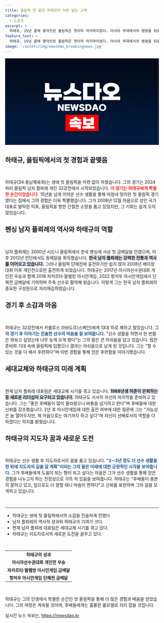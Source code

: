 ```yaml
---
title: 올림픽 첫 출전 하태규의 미련 없는 고백
categories:
  - 스포츠
excerpt: >
  하태규, 15년 끝에 맞닥뜨린 올림픽은 첫이자 마지막이었다. 아시아 무대에서의 영광을 뒤로 하고, 젊은 후배들에게 바통을 넘기며 새로운 길을 모색한다. 
feature_text: >
  하태규, 15년 끝에 맞닥뜨린 올림픽은 첫이자 마지막이었다. 아시아 무대에서의 영광을 뒤로 하고, 젊은 후배들에게 바통을 넘기며 새로운 길을 모색한다. 
image: '/assets/img/newsdao_breakingnews.jpg'
---
```


<p><img src="/assets/img/newsdao_breakingnews.jpg" alt="implanttips 속보" /></p>

<h2 data-ke-size="size26">하태규, 올림픽에서의 첫 경험과 끝맺음</h2>

<p data-ke-size="size16">&nbsp;</p>

<p>하태규(34·충남체육회)는 생애 첫 올림픽을 미련 없이 마쳤습니다. 그의 경기는 2024 파리 올림픽 남자 플뢰레 개인 32강전에서 시작되었습니다. <b><span style="color: #ee2323;">이 경기는 하태규에게 특별한 순간이었습니다.</span></b> 15년을 넘게 이어온 선수 생활을 통해 마침내 맞이한 첫 올림픽 경기였다는 점에서 그의 경험은 더욱 특별했습니다. 그가 2008년 12월 처음으로 성인 국가대표로 발탁된 이후, 올림픽을 향한 간절한 소망을 품고 있었지만, 그 기회는 쉽게 오지 않았습니다. </p>

<h2 data-ke-size="size26">펜싱 남자 플뢰레의 역사와 하태규의 역할</h2>

<p data-ke-size="size16">&nbsp;</p>

<p>남자 플뢰레는 2000년 시드니 올림픽에서 한국 펜싱에 사상 첫 금메달을 안겼으며, 이후 2012년 런던에서도 동메달을 획득했습니다. <b><span style="background-color: #21538527;">한국 남자 플뢰레는 강력한 전통과 역사를 이어오고 있습니다.</span></b> 그러나 올림픽 단체전에 출전하기란 쉽지 않아 2008년 베이징 대회 이후 개인전으로만 출전하게 되었습니다. 하태규는 2017년 아시아선수권대회 개인전 우승과 함께 2018 자카르타·팔렘방 아시안게임, 2022 항저우 아시안게임에서 단체전 금메달에 기여하며 주축 선수로 활약해 왔습니다. 이렇게 그는 한국 남자 플뢰레의 중요한 구성원으로 자리매김하였습니다.</p>

<h2 data-ke-size="size26">경기 후 소감과 마음</h2>

<p data-ke-size="size16">&nbsp;</p>

<p>하태규는 32강전에서 카를로스 라바도르(스페인)에게 13대 15로 패하고 말았습니다. <b><span style="color: #1a5490;">그의 경기 후 이야기는 진솔한 선수의 마음을 잘 보여줍니다.</span></b> "선수 생활을 하면서 한 번쯤은 와보고 싶었는데 너무 늦게 오게 됐다"는 그의 말은 큰 아쉬움을 담고 있습니다. 많은 준비와 기대 속에 올림픽에 임했으나 결과는 아쉬움으로 남게 된 것입니다. 그는 "할 수 있는 것을 다 해서 후련하다"며 이번 경험을 통해 얻은 후련함을 이야기했습니다. </p>

<h2 data-ke-size="size26">세대교체와 하태규의 미래 계획</h2>

<p data-ke-size="size16">&nbsp;</p>

<p>현재 남자 플뢰레 대표팀은 세대교체 시기를 겪고 있습니다. <b><span style="background-color: #21538527;">1988년생 허준이 은퇴하는 등 새로운 리더십이 요구되고 있습니다.</span></b> 하태규도 서서히 자신의 마지막을 준비하고 있습니다. 그는 "좋은 후배들이 많이 올라왔으니 바통을 넘기려고 한다"며 후배들에 대한 신뢰를 강조했습니다. 2년 후 아시안게임에 대한 출전 여부에 대한 질문에 그는 "가능성은 늘 열어두지만, 제 마음으로는 여기까지 하고 싶다"며 자신이 선배로서의 역할을 다하겠다는 의지를 밝혔습니다.</p>

<h2 data-ke-size="size26">하태규의 지도자 꿈과 새로운 도전</h2>

<p data-ke-size="size16">&nbsp;</p>

<p>하태규는 선수 생활 후 지도자로서의 꿈을 품고 있습니다. <b><span style="color: #1a5490;">"2∼3년 정도 더 선수 생활을 한 뒤에 지도자의 길을 갈 계획"이라는 그의 말은 미래에 대한 긍정적인 시각을 보여줍니다.</span></b> 그가 후배들에게 도움이 되는 형이 되고 싶다는 마음은 그가 선수 생활을 통해 얻은 경험을 나누고자 하는 진정성으로 가득 차 있음을 보여줍니다. 하태규는 "후배들이 충분히 잘하고 있고, 앞으로도 더 잘할 테니 마음이 편하다"고 신뢰를 표현하며 그의 길을 모색하고 있습니다.</p>

<p data-ke-size="size16">&nbsp;</p>

<hr />

<ul>
    <li>하태규는 생애 첫 올림픽에서의 소감을 진솔하게 전했다.</li>
    <li>남자 플뢰레의 역사적 성과와 하태규의 기여가 크다.</li>
    <li>현재 남자 플뢰레 대표팀은 세대교체 시기를 겪고 있다.</li>
    <li>하태규는 지도자로서의 새로운 도전을 꿈꾸고 있다.</li>
</ul>

<p data-ke-size="size16">&nbsp;</p> 

<table style="width: 100%; border-collapse: collapse;">
    <tr>
        <td style="text-align: center; height: 17px;"><b>하태규의 성과</b></td>
    </tr>
    <tr>
        <td style="text-align: center; height: 17px;"><b>아시아선수권대회 개인전 우승</b></td>
    </tr>
    <tr>
        <td style="text-align: center; height: 17px;"><b>자카르타·팔렘방 아시안게임 금메달</b></td>
    </tr>
    <tr>
        <td style="text-align: center; height: 17px;"><b>항저우 아시안게임 단체전 금메달</b></td>
    </tr>
</table>

<p data-ke-size="size16">&nbsp;</p>

<p>하태규는 그의 인생에서 특별한 순간인 첫 올림픽을 통해 더 많은 경험과 배움을 얻었습니다. 그의 여정은 계속될 것이며, 후배들에게는 훌륭한 롤모델로 자리 잡을 것입니다.</p>
실시간 뉴스 속보는, <a href="https://newsdao.kr" rel="dofollow">https://newsdao.kr</a>



